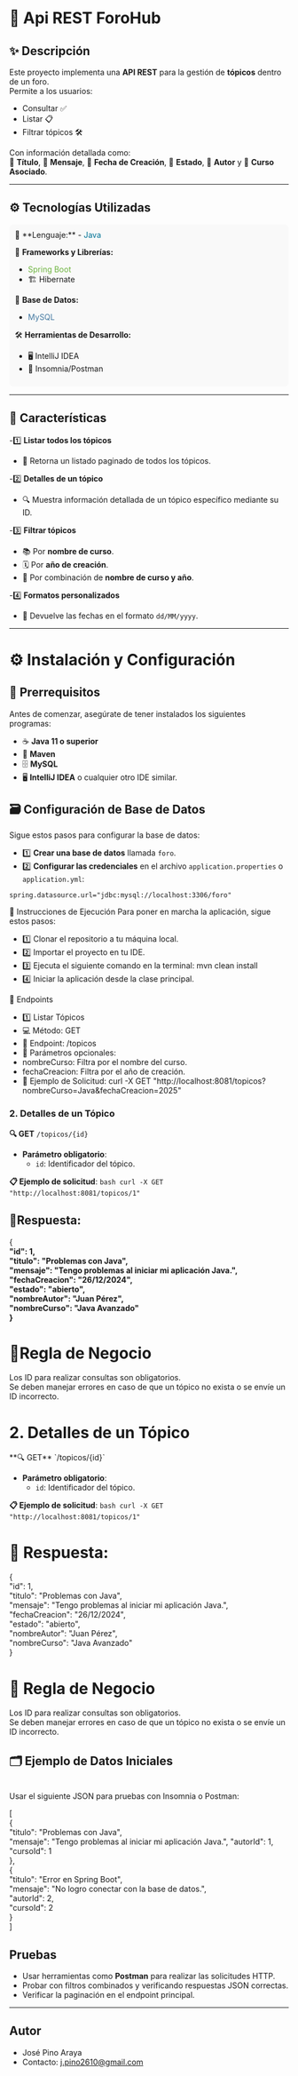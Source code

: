 # 📝 **Api REST ForoHub**

## ✨ **Descripción**  
Este proyecto implementa una **API REST** para la gestión de **tópicos** dentro de un foro.  
Permite a los usuarios:  
- Consultar ✅  
- Listar 📋  
- Filtrar tópicos 🛠️  

Con información detallada como:  
🎯 **Título**, 📜 **Mensaje**, 📅 **Fecha de Creación**, 🚦 **Estado**, 👤 **Autor** y 📘 **Curso Asociado**.

---

## ⚙️ **Tecnologías Utilizadas**
<div style="background-color: #f9f9f9; padding: 10px; border-radius: 8px;">
🚀 **Lenguaje:**  
- <span style="color: #007396;">Java</span>  

🌱 **Frameworks y Librerías:**  
- <span style="color: #6db33f;">Spring Boot</span>  
- 🏗️ Hibernate  

📂 **Base de Datos:**  
- <span style="color: #4479A1;">MySQL</span>  

🛠️ **Herramientas de Desarrollo:**  
- 🖥️ IntelliJ IDEA  
- 🧪 Insomnia/Postman  
</div>

---

## 🌟 **Características**
-1️⃣ **Listar todos los tópicos**  
   - 🔄 Retorna un listado paginado de todos los tópicos.

-2️⃣ **Detalles de un tópico**  
   - 🔍 Muestra información detallada de un tópico específico mediante su ID.

-3️⃣ **Filtrar tópicos**  
   - 📚 Por **nombre de curso**.  
   - 🗓️ Por **año de creación**.  
   - 🔀 Por combinación de **nombre de curso y año**.  

-4️⃣ **Formatos personalizados**  
   - 📅 Devuelve las fechas en el formato `dd/MM/yyyy`.

---

# ⚙️ **Instalación y Configuración**

## 📝 **Prerrequisitos**
Antes de comenzar, asegúrate de tener instalados los siguientes programas:
- ☕ **Java 11 o superior**
- 🔧 **Maven**
- 🗄️ **MySQL**
- 🖥️ **IntelliJ IDEA** o cualquier otro IDE similar.

## 🗃️ **Configuración de Base de Datos**
Sigue estos pasos para configurar la base de datos:
- 1️⃣ **Crear una base de datos** llamada `foro`.
- 2️⃣ **Configurar las credenciales** en el archivo `application.properties` o `application.yml`:

`spring.datasource.url="jdbc:mysql://localhost:3306/foro"`



🚀 Instrucciones de Ejecución
Para poner en marcha la aplicación, sigue estos pasos: 
- 1️⃣ Clonar el repositorio a tu máquina local.
- 2️⃣ Importar el proyecto en tu IDE. 
- 3️⃣ Ejecuta el siguiente comando en la terminal: mvn clean install
- 4️⃣ Iniciar la aplicación desde la clase principal.

📡 Endpoints
- 1️⃣ Listar Tópicos
- 💻 Método: GET
- 📍 Endpoint: /topicos
- 🔧 Parámetros opcionales:
- nombreCurso: Filtra por el nombre del curso.
- fechaCreacion: Filtra por el año de creación.
- 📝 Ejemplo de Solicitud: curl -X GET "http://localhost:8081/topicos?nombreCurso=Java&fechaCreacion=2025"



### 2. Detalles de un Tópico
**🔍 GET** `/topicos/{id}`

- **Parámetro obligatorio**:
    - `id`: Identificador del tópico.

**📋 Ejemplo de solicitud**:
`bash
curl -X GET "http://localhost:8081/topicos/1"`



<h2>💬Respuesta:</h2>
{
    <strong>
<br>
  "id": 1,
  <br>
  "titulo": "Problemas con Java",
  <br>
  "mensaje": "Tengo problemas al iniciar mi aplicación Java.",
  <br>
  "fechaCreacion": "26/12/2024",
  <br>
  "estado": "abierto",
  <br>
  "nombreAutor": "Juan Pérez",
  <br>
  "nombreCurso": "Java Avanzado"
  <br>
}
</strong>


<h1>📜Regla de Negocio</h1>
Los ID para realizar consultas son obligatorios.
<br>
Se deben manejar errores en caso de que un tópico no exista o se envíe un ID incorrecto.


<h1>2. Detalles de un Tópico</h1>
**🔍 GET** `/topicos/{id}`

- **Parámetro obligatorio**:
    - `id`: Identificador del tópico.

**📋 Ejemplo de solicitud**:
`bash
curl -X GET "http://localhost:8081/topicos/1"`
<h1>💬 Respuesta:</h1>

{<br>
  "id": 1,
  <br>
  "titulo": "Problemas con Java",
  <br>
  "mensaje": "Tengo problemas al iniciar mi aplicación Java.",
  <br>
  "fechaCreacion": "26/12/2024",
  <br>
  "estado": "abierto",
  <br>
  "nombreAutor": "Juan Pérez",
  <br>
  "nombreCurso": "Java Avanzado"
  <br>
}
<br>
<h1>📜 Regla de Negocio</h1>
Los ID para realizar consultas son obligatorios.
<br>
Se deben manejar errores en caso de que un tópico no exista o se envíe un ID incorrecto.
<br>
<h2>🗂️ Ejemplo de Datos Iniciales</h2>
<br>
Usar el siguiente JSON para pruebas con Insomnia o Postman:


[<br>
{
    <br>
  "titulo": "Problemas con Java",
  <br>
  "mensaje": "Tengo problemas al iniciar mi aplicación Java.",
  "autorId": 1,
  <br>
  "cursoId": 1
  <br>
},
<br>
{
<br>
  "titulo": "Error en Spring Boot",
  <br>
  "mensaje": "No logro conectar con la base de datos.",
  <br>
  "autorId": 2,
  <br>
  "cursoId": 2
  <br>
}
<br>]


<h2>Pruebas</h2>
<ul>
    <li>Usar herramientas como <strong>Postman</strong> para realizar las solicitudes HTTP.</li>
    <li>Probar con filtros combinados y verificando respuestas JSON correctas.</li>
    <li>Verificar la paginación en el endpoint principal.</li>
</ul>

<hr>

<h2>Autor</h2>
<ul>
    <li>José Pino Araya</li>
    <li>Contacto: <a href="j.pino2610@gmail.com">j.pino2610@gmail.com</a></li>
</ul>